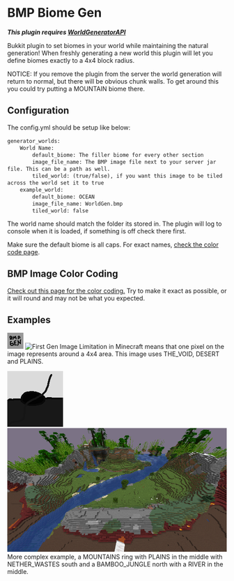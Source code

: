 # BMP Biome Gen
***This plugin requires [WorldGeneratorAPI](https://www.spigotmc.org/resources/worldgeneratorapi.77976/)***

Bukkit plugin to set biomes in your world 
while maintaining the natural generation! When
freshly generating a new world this plugin will
let you define biomes exactly to a 4x4 block radius.

NOTICE: If you remove the plugin from the server
the world generation will return to normal, but 
there will be obvious chunk walls. To get around this
you could try putting a MOUNTAIN biome there.

## Configuration
The config.yml should be setup like below:
```
generator_worlds:
    World Name:
        default_biome: The filler biome for every other section
        image_file_name: The BMP image file next to your server jar file. This can be a path as well.
        tiled_world: (true/false), if you want this image to be tiled across the world set it to true
    example_world:
        default_biome: OCEAN
        image_file_name: WorldGen.bmp
        tiled_world: false    
```
The world name should match the folder its stored in.
The plugin will log to console when it is loaded, if something is off
check there first.

Make sure the default biome is all caps. For exact
names, [check the color code page](COLORCODES.md).

## BMP Image Color Coding
[Check out this page for the color coding.](COLORCODES.md)
Try to make it exact as possible, or it will
round and may not be what you expected.

## Examples
![First BMP Image](BMPOne.bmp?raw=true)
![First Gen Image](GenOne.png?raw=true)
Limitation in Minecraft means that one pixel
on the image represents around a 4x4 area. This
image uses THE_VOID, DESERT and PLAINS.



![Second BMP Image](BMPTwo.bmp?raw=true)
![Second Gen Image](GenTwo.png?raw=true)
More complex example, a MOUNTAINS ring with
PLAINS in the middle with NETHER_WASTES south
and a BAMBOO_JUNGLE north with a RIVER in the
middle.